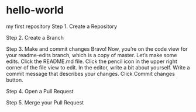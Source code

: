 # hello-world
my first repository
Step 1. Create a Repository

Step 2. Create a Branch

Step 3. Make and commit changes
Bravo! Now, you’re on the code view for your readme-edits branch, which is a copy of master. Let’s make some edits.
Click the README.md file.
Click the  pencil icon in the upper right corner of the file view to edit.
In the editor, write a bit about yourself.
Write a commit message that describes your changes.
Click Commit changes button.

Step 4. Open a Pull Request

Step 5. Merge your Pull Request


